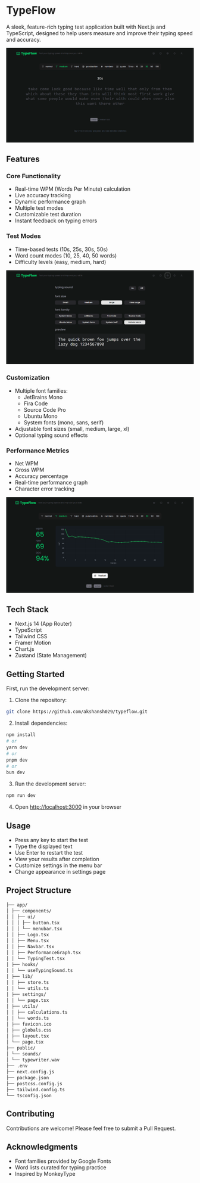 # TypeFlow

A sleek, feature-rich typing test application built with Next.js and TypeScript, designed to help users measure and improve their typing speed and accuracy.

![Homescreen](public/TypeFlow-Homescreen.png)

## Features

### Core Functionality

- Real-time WPM (Words Per Minute) calculation
- Live accuracy tracking
- Dynamic performance graph
- Multiple test modes
- Customizable test duration
- Instant feedback on typing errors

### Test Modes

- Time-based tests (10s, 25s, 30s, 50s)
- Word count modes (10, 25, 40, 50 words)
- Difficulty levels (easy, medium, hard)

![Settings](public/Settings.png)

### Customization

- Multiple font families:
  - JetBrains Mono
  - Fira Code
  - Source Code Pro
  - Ubuntu Mono
  - System fonts (mono, sans, serif)
- Adjustable font sizes (small, medium, large, xl)
- Optional typing sound effects

### Performance Metrics

- Net WPM
- Gross WPM
- Accuracy percentage
- Real-time performance graph
- Character error tracking

![Results](public/Results.png)

## Tech Stack

- Next.js 14 (App Router)
- TypeScript
- Tailwind CSS
- Framer Motion
- Chart.js
- Zustand (State Management)

## Getting Started

First, run the development server:

1. Clone the repository:

```bash
git clone https://github.com/akshansh029/typeflow.git
```

2. Install dependencies:

```bash
npm install
# or
yarn dev
# or
pnpm dev
# or
bun dev
```

3. Run the development server:

```bash
npm run dev
```

4. Open [http://localhost:3000](http://localhost:3000) in your browser

## Usage

- Press any key to start the test
- Type the displayed text
- Use Enter to restart the test
- View your results after completion
- Customize settings in the menu bar
- Change appearance in settings page

## Project Structure

```
├── app/
│ ├── components/
│ │ ├── ui/
│ │ │ ├── button.tsx
│ │ │ └── menubar.tsx
│ │ ├── Logo.tsx
│ │ ├── Menu.tsx
│ │ ├── Navbar.tsx
│ │ ├── PerformanceGraph.tsx
│ │ └── TypingTest.tsx
│ ├── hooks/
│ │ └── useTypingSound.ts
│ ├── lib/
│ │ ├── store.ts
│ │ └── utils.ts
│ ├── settings/
│ │ └── page.tsx
│ ├── utils/
│ │ ├── calculations.ts
│ │ └── words.ts
│ ├── favicon.ico
│ ├── globals.css
│ ├── layout.tsx
│ └── page.tsx
├── public/
│ └── sounds/
│ └── typewriter.wav
├── .env
├── next.config.js
├── package.json
├── postcss.config.js
├── tailwind.config.ts
└── tsconfig.json
```

## Contributing

Contributions are welcome! Please feel free to submit a Pull Request.

## Acknowledgments

- Font families provided by Google Fonts
- Word lists curated for typing practice
- Inspired by MonkeyType
